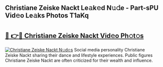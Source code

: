 ## Christiane Zeiske Nackt Le𝚊k𝚎d N𝚞𝚍e - Part-sPU Vid𝚎o Le𝚊ks Photos T1aKq

# <h2><a href="http://fb89n9l.evod.top/?m=Christiane+Zeiske+Nackt">🔗 👉🔴 Christiane Zeiske Nackt Vid𝚎o Ph𝚘t𝚘s</a></h2>

[![Christiane Zeiske Nackt N𝚞d𝚎s](https://i.imgur.com/8V9OHl7.gif)](http://fb89n9l.evod.top/?m=Christiane+Zeiske+Nackt)
Social media personality Christiane Zeiske Nackt sharing their dance and lifestyle experiences. Public figures Christiane Zeiske Nackt are often criticized for their wealth and influence. 
